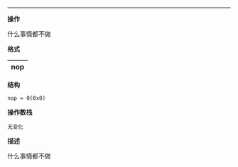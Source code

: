 ###

----

**操作**

什么事情都不做

**格式**

| nop  |
| --------:   |

**结构**
```
nop = 0(0x0)
```

**操作数栈**
```
无变化
```

**描述**

什么事情都不做
